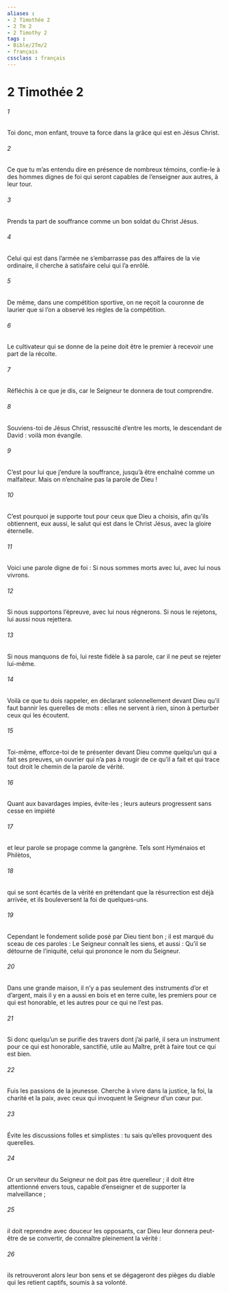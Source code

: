 ```yaml
---
aliases : 
- 2 Timothée 2
- 2 Tm 2
- 2 Timothy 2
tags : 
- Bible/2Tm/2
- français
cssclass : français
---
```


# 2 Timothée 2

###### 1
Toi donc, mon enfant, trouve ta force dans la grâce qui est en Jésus Christ.
###### 2
Ce que tu m’as entendu dire en présence de nombreux témoins, confie-le à des hommes dignes de foi qui seront capables de l’enseigner aux autres, à leur tour.
###### 3
Prends ta part de souffrance comme un bon soldat du Christ Jésus.
###### 4
Celui qui est dans l’armée ne s’embarrasse pas des affaires de la vie ordinaire, il cherche à satisfaire celui qui l’a enrôlé.
###### 5
De même, dans une compétition sportive, on ne reçoit la couronne de laurier que si l’on a observé les règles de la compétition.
###### 6
Le cultivateur qui se donne de la peine doit être le premier à recevoir une part de la récolte.
###### 7
Réfléchis à ce que je dis, car le Seigneur te donnera de tout comprendre.
###### 8
Souviens-toi de Jésus Christ, ressuscité d’entre les morts, le descendant de David : voilà mon évangile.
###### 9
C’est pour lui que j’endure la souffrance, jusqu’à être enchaîné comme un malfaiteur. Mais on n’enchaîne pas la parole de Dieu !
###### 10
C’est pourquoi je supporte tout pour ceux que Dieu a choisis, afin qu’ils obtiennent, eux aussi, le salut qui est dans le Christ Jésus, avec la gloire éternelle.
###### 11
Voici une parole digne de foi :
Si nous sommes morts avec lui,
avec lui nous vivrons.
###### 12
Si nous supportons l’épreuve,
avec lui nous régnerons.
Si nous le rejetons,
lui aussi nous rejettera.
###### 13
Si nous manquons de foi,
lui reste fidèle à sa parole,
car il ne peut se rejeter lui-même.
###### 14
Voilà ce que tu dois rappeler, en déclarant solennellement devant Dieu qu’il faut bannir les querelles de mots : elles ne servent à rien, sinon à perturber ceux qui les écoutent.
###### 15
Toi-même, efforce-toi de te présenter devant Dieu comme quelqu’un qui a fait ses preuves, un ouvrier qui n’a pas à rougir de ce qu’il a fait et qui trace tout droit le chemin de la parole de vérité.
###### 16
Quant aux bavardages impies, évite-les ; leurs auteurs progressent sans cesse en impiété
###### 17
et leur parole se propage comme la gangrène. Tels sont Hyménaios et Philètos,
###### 18
qui se sont écartés de la vérité en prétendant que la résurrection est déjà arrivée, et ils bouleversent la foi de quelques-uns.
###### 19
Cependant le fondement solide posé par Dieu tient bon ; il est marqué du sceau de ces paroles : Le Seigneur connaît les siens, et aussi : Qu’il se détourne de l’iniquité, celui qui prononce le nom du Seigneur.
###### 20
Dans une grande maison, il n’y a pas seulement des instruments d’or et d’argent, mais il y en a aussi en bois et en terre cuite, les premiers pour ce qui est honorable, et les autres pour ce qui ne l’est pas.
###### 21
Si donc quelqu’un se purifie des travers dont j’ai parlé, il sera un instrument pour ce qui est honorable, sanctifié, utile au Maître, prêt à faire tout ce qui est bien.
###### 22
Fuis les passions de la jeunesse. Cherche à vivre dans la justice, la foi, la charité et la paix, avec ceux qui invoquent le Seigneur d’un cœur pur.
###### 23
Évite les discussions folles et simplistes : tu sais qu’elles provoquent des querelles.
###### 24
Or un serviteur du Seigneur ne doit pas être querelleur ; il doit être attentionné envers tous, capable d’enseigner et de supporter la malveillance ;
###### 25
il doit reprendre avec douceur les opposants, car Dieu leur donnera peut-être de se convertir, de connaître pleinement la vérité :
###### 26
ils retrouveront alors leur bon sens et se dégageront des pièges du diable qui les retient captifs, soumis à sa volonté.
